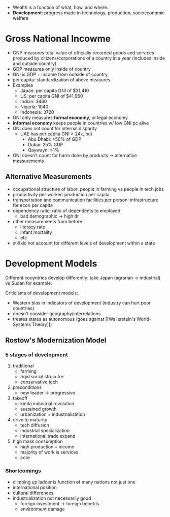 - Wealth is a function of what, how, and where.
- **Development**: progress made in technology, production, socioeconomic welfare

# Gross National Incowme

- GNP measures total value of officially recorded goods and services produced by citizens/corporations of a country in a year (includes inside and outside country)
- GDP measures only inside of country
- GNI is GDP + income from outside of country
- per capita: standardization of above measures
- Examples
	- Japan: per capita GNI of $31,410
	- US: per capita GNI of $41,950
	- Indian: 3460
	- Nigeria: 1040
	- Indonesia: 3720
- GNI only measures **formal economy**, or legal economy
- **informal economy** keeps people in countries w/ low GNI pc alive
- GNI does not count for internal disparity
	- UAE has per capita GNI > 24k, but
		- Abu Dhabi: >50% of GDP
		- Dubai: 25% GDP
		- Qaywayn: <1%
- GNI doesn't count for harm done by products -> alternative measurements

## Alternative Measurements

- occupational structure of labor: people in farming vs people in tech jobs
- productivity per worker: production per capita
- transportation and communication facilities per person: infrastructure for econ per capita
- dependency ratio: ratio of dependents to employed
	- bad demographic -> high dr
- other measurements from before
	- literacy rate
	- infant mortality
	- etc
- still do not account for different levels of development within a state

# Development  Models

Different couyntries develop differently: take Japan (agrarian -> industrial) vs Sudan for example.

Criticisms of development models:
- Western bias in indicators of development (industry can hurt poor countries)
- doesn't consider geography/interrelations
- treates states as autonomous (goes against [[Wallerstein's World-Systems Theory]])

## Rostow's Modernization Model

### 5 stages of development

1. traditional
	- farming
	- rigid social strucutre
	- conservative tech
2. preconditions
	- new leader -> progressive
3. takeoff
	- kinda industrial revolution
	- sustained growth
	- urbanization + industrialization
4. drive to maturity
	- tech diffusion
	- industrial specialization
	- international trade expand
5. high mass consumption
	- high production + income
	- majority of work is services
	- core

### Shortcomings

- climbing up ladder is function of many nations not just one
- international position
- cultural differences
- industrialization not necessarily good
	- foreign investment -> foreign benefits
	- environment damage